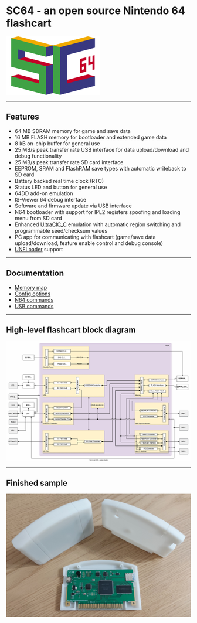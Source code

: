 # SC64 - an open source Nintendo 64 flashcart

[<img src="assets/sc64_logo_256_160.png" />](assets/sc64_logo_256_160.png)

---

## Features
 - 64 MB SDRAM memory for game and save data
 - 16 MB FLASH memory for bootloader and extended game data
 - 8 kB on-chip buffer for general use
 - 25 MB/s peak transfer rate USB interface for data upload/download and debug functionality
 - 25 MB/s peak transfer rate SD card interface
 - EEPROM, SRAM and FlashRAM save types with automatic writeback to SD card
 - Battery backed real time clock (RTC)
 - Status LED and button for general use
 - 64DD add-on emulation
 - IS-Viewer 64 debug interface
 - Software and firmware update via USB interface
 - N64 bootloader with support for IPL2 registers spoofing and loading menu from SD card
 - Enhanced [UltraCIC_C](https://github.com/jago85/UltraCIC_C) emulation with automatic region switching and programmable seed/checksum values
 - PC app for communicating with flashcart (game/save data upload/download, feature enable control and debug console)
 - [UNFLoader](https://github.com/buu342/N64-UNFLoader) support

---

## Documentation

- [Memory map](./docs/memory_map.md)
- [Config options](./docs/config_options.md)
- [N64 commands](./docs/n64_commands.md)
- [USB commands](./docs/usb_commands.md)

---

## High-level flashcart block diagram

[<img src=".github/sc64_v2_block_diagram.svg" width="800" />](.github/sc64_v2_block_diagram.svg)

---

## Finished sample

[<img src=".github/sc64_v2_example.jpg" alt="SC64 HW ver: 2.0" width="800" />](.github/sc64_v2_example.jpg)
